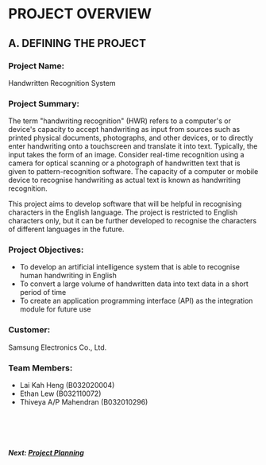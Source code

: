 # PROJECT OVERVIEW

## A. DEFINING THE PROJECT
### Project Name: 
Handwritten Recognition System

### Project Summary:
The term "handwriting recognition" (HWR) refers to a computer's or device's capacity to accept handwriting as input from sources such as printed physical documents, photographs, and other devices, or to directly enter handwriting onto a touchscreen and translate it into text. Typically, the input takes the form of an image. Consider real-time recognition using a camera for optical scanning or a photograph of handwritten text that is given to pattern-recognition software. The capacity of a computer or mobile device to recognise handwriting as actual text is known as handwriting recognition.

This project aims to develop software that will be helpful in recognising characters in the English language. The project is restricted to English characters only, but it can be further developed to recognise the characters of different languages in the future.

### Project Objectives:
+ To develop an artificial intelligence system that is able to recognise human handwriting in English
+ To convert a large volume of handwritten data into text data in a short period of time
+ To create an application programming interface (API) as the integration module for future use

### Customer: 
Samsung Electronics Co., Ltd.

### Team Members: 
+ Lai Kah Heng (B032020004)
+ Ethan Lew (B032110072)
+ Thiveya A/P Mahendran (B032010296)

<br><br><br>
##### Next: [Project Planning](B-PROJECT_PLANNING.md)
